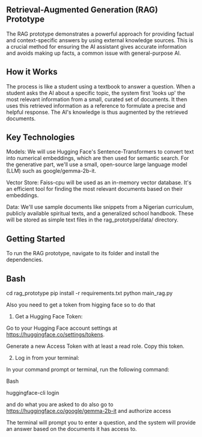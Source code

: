 Retrieval-Augmented Generation (RAG) Prototype
----------------------------------------------
The RAG prototype demonstrates a powerful approach for providing factual and context-specific answers by using external knowledge sources. This is a crucial method for ensuring the AI assistant gives accurate information and avoids making up facts, a common issue with general-purpose AI.

How it Works
-------------------------------------------------
The process is like a student using a textbook to answer a question. When a student asks the AI about a specific topic, the system first 'looks up' the most relevant information from a small, curated set of documents. It then uses this retrieved information as a reference to formulate a precise and helpful response. The AI's knowledge is thus augmented by the retrieved documents.

Key Technologies
-------------------------------------------------
Models: We will use Hugging Face's Sentence-Transformers to convert text into numerical embeddings, which are then used for semantic search. For the generative part, we'll use a small, open-source large language model (LLM) such as google/gemma-2b-it.

Vector Store: Faiss-cpu will be used as an in-memory vector database. It's an efficient tool for finding the most relevant documents based on their embeddings.

Data: We'll use sample documents like snippets from a Nigerian curriculum, publicly available spiritual texts, and a generalized school handbook. These will be stored as simple text files in the rag_prototype/data/ directory.

Getting Started
-------------------------------------------------
To run the RAG prototype, navigate to its folder and install the dependencies.

Bash
-------------------------------------------------
cd rag_prototype
pip install -r requirements.txt
python main_rag.py

Also you need to get a token from higging face so to do that
1. Get a Hugging Face Token:

Go to your Hugging Face account settings at https://huggingface.co/settings/tokens.

Generate a new Access Token with at least a read role. Copy this token.

2. Log in from your terminal:

In your command prompt or terminal, run the following command:

Bash

huggingface-cli login

and do what you are asked to do
also go to https://huggingface.co/google/gemma-2b-it and authorize access

The terminal will prompt you to enter a question, and the system will provide an answer based on the documents it has access to.